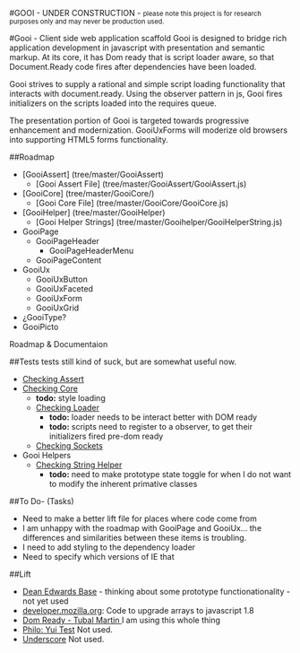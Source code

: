 #GOOI - UNDER CONSTRUCTION - 
<small>please note this project is for research purposes only and may never be production used. </small>

#Gooi - Client side web application scaffold
Gooi is designed to bridge rich application development in javascript with presentation and semantic markup. 
At its core, it has Dom ready that is script loader aware, so that Document.Ready code fires after dependencies 
have been loaded. 

Gooi strives to supply a rational and simple script loading functionality that interacts with document.ready.
Using the observer pattern in js, Gooi fires initializers on the scripts loaded into the requires queue. 

The presentation portion of Gooi is targeted towards progressive enhancement and modernization. GooiUxForms will 
moderize old browsers into supporting HTML5 forms functionality.

##Roadmap
* [GooiAssert] (tree/master/GooiAssert)
    * [Gooi Assert File] (tree/master/GooiAssert/GooiAssert.js)
* [GooiCore] (tree/master/GooiCore/)
    * [Gooi Core File] (tree/master/GooiCore/GooiCore.js)
* [GooiHelper] (tree/master/GooiHelper)
    * [Gooi Helper Strings] (tree/master/Gooihelper/GooiHelperString.js)
* GooiPage
    * GooiPageHeader
        * GooiPageHeaderMenu
    * GooiPageContent
* GooiUx
    * GooiUxButton
    * GooiUxFaceted
    * GooiUxForm
    * GooiUxGrid
* &iquest;GooiType?
* GooiPicto


Roadmap & Documentaion  

 
##Tests
tests still kind of suck, but are somewhat useful now.
* <a href="test/_GooiAssert.htm">Checking Assert</a>
* <a href="test/_GooiCore.htm">Checking Core</a>
    * __todo:__ style loading 
    * <a href="test/_GooiCoreLoader.htm">Checking Loader</a>
        * __todo:__ loader needs to be interact better with DOM ready 
        * __todo:__ scripts need to register to a observer, to get their initializers fired pre-dom ready
    * <a href="test/_GooiCoreSocket.htm">Checking Sockets</a>
* Gooi Helpers
    * <a href="test/_GooiHelperString.htm">Checking String Helper</a>
        * __todo:__ need to make prototype state toggle for when I do not want to modify the inherent primative classes 

##To Do- (Tasks)
* Need to make a better lift file for places where code come from
* I am unhappy with the roadmap with GooiPage and GooiUx... the differences and similarities between these items is troubling. 
* I need to add styling to the dependency loader
* Need to specify which versions of IE that

##Lift
* <a target="_blank" href="http://dean.edwards.name/weblog/2006/03/base/">Dean Edwards Base</a> - thinking about some prototype functionationality - not yet used<br/>
* <a target="_blank" href="//developer.mozilla.org/en-US/docs/JavaScript/Reference/Global_Objects/Array">developer.mozilla.org</a>: Code to upgrade arrays to javascript 1.8<br/>
* <a target="_blank" href="//code.google.com/p/domready/">Dom Ready - Tubal Martin </a> I am using this whole thing<br/>
* <a target="_blank" href="//developer.yahoo.com/yui/yuitest/#start">Philo: Yui Test</a> Not used. <br/>
* <a target="_blank" href="//github.com/amdjs/underscore/blob/master/underscore.js">Underscore</a> Not used. <br/>